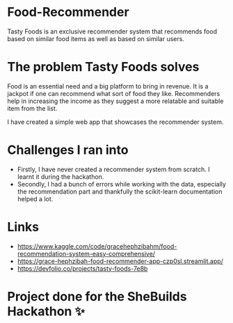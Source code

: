 # Food-Recommender
Tasty Foods is an exclusive recommender system that recommends food based on similar food items as well as based on similar users.

# The problem Tasty Foods solves
Food is an essential need and a big platform to bring in revenue. It is a jackpot if one can recommend what sort of food they like. Recommenders help in increasing the income as they suggest a more relatable and suitable item from the list.

I have created a simple web app that showcases the recommender system.

# Challenges I ran into
- Firstly, I have never created a recommender system from scratch. I learnt it during the hackathon.
- Secondly, I had a bunch of errors while working with the data, especially the recommendation part and thankfully the scikit-learn documentation helped a lot.

# Links
- https://www.kaggle.com/code/gracehephzibahm/food-recommendation-system-easy-comprehensive/
- https://grace-hephzibah-food-recommender-app-czp0sl.streamlit.app/
- https://devfolio.co/projects/tasty-foods-7e8b
# Project done for the SheBuilds Hackathon ✨

